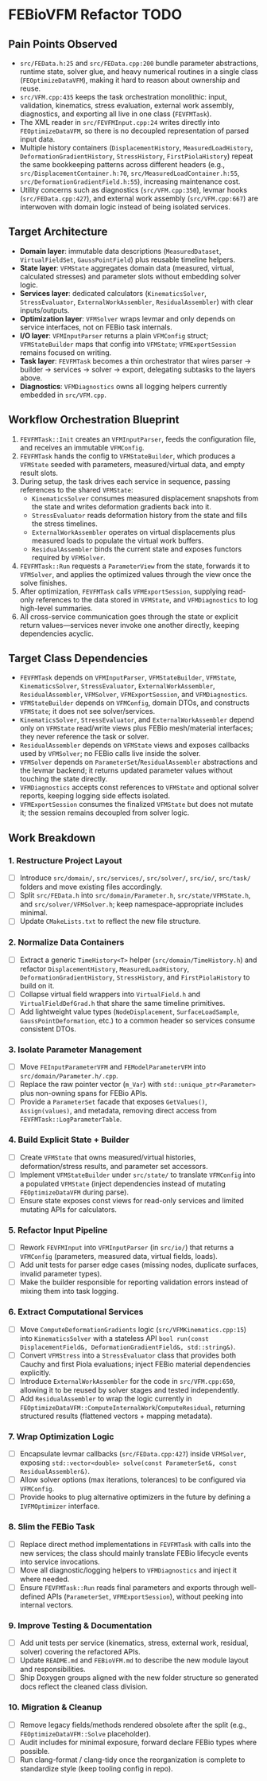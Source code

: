 # FEBioVFM Refactor TODO

## Pain Points Observed
- `src/FEData.h:25` and `src/FEData.cpp:200` bundle parameter abstractions, runtime state, solver glue, and heavy numerical routines in a single class (`FEOptimizeDataVFM`), making it hard to reason about ownership and reuse.
- `src/VFM.cpp:435` keeps the task orchestration monolithic: input, validation, kinematics, stress evaluation, external work assembly, diagnostics, and exporting all live in one class (`FEVFMTask`).
- The XML reader in `src/FEVFMInput.cpp:24` writes directly into `FEOptimizeDataVFM`, so there is no decoupled representation of parsed input data.
- Multiple history containers (`DisplacementHistory`, `MeasuredLoadHistory`, `DeformationGradientHistory`, `StressHistory`, `FirstPiolaHistory`) repeat the same bookkeeping patterns across different headers (e.g., `src/DisplacementContainer.h:70`, `src/MeasuredLoadContainer.h:55`, `src/DeformationGradientField.h:55`), increasing maintenance cost.
- Utility concerns such as diagnostics (`src/VFM.cpp:350`), levmar hooks (`src/FEData.cpp:427`), and external work assembly (`src/VFM.cpp:667`) are interwoven with domain logic instead of being isolated services.

## Target Architecture
- **Domain layer**: immutable data descriptions (`MeasuredDataset`, `VirtualFieldSet`, `GaussPointField`) plus reusable timeline helpers.
- **State layer**: `VFMState` aggregates domain data (measured, virtual, calculated stresses) and parameter slots without embedding solver logic.
- **Services layer**: dedicated calculators (`KinematicsSolver`, `StressEvaluator`, `ExternalWorkAssembler`, `ResidualAssembler`) with clear inputs/outputs.
- **Optimization layer**: `VFMSolver` wraps levmar and only depends on service interfaces, not on FEBio task internals.
- **I/O layer**: `VFMInputParser` returns a plain `VFMConfig` struct; `VFMStateBuilder` maps that config into `VFMState`; `VFMExportSession` remains focused on writing.
- **Task layer**: `FEVFMTask` becomes a thin orchestrator that wires parser → builder → services → solver → export, delegating subtasks to the layers above.
- **Diagnostics**: `VFMDiagnostics` owns all logging helpers currently embedded in `src/VFM.cpp`.

## Workflow Orchestration Blueprint
1. `FEVFMTask::Init` creates an `VFMInputParser`, feeds the configuration file, and receives an immutable `VFMConfig`.
2. `FEVFMTask` hands the config to `VFMStateBuilder`, which produces a `VFMState` seeded with parameters, measured/virtual data, and empty result slots.
3. During setup, the task drives each service in sequence, passing references to the shared `VFMState`:
   - `KinematicsSolver` consumes measured displacement snapshots from the state and writes deformation gradients back into it.
   - `StressEvaluator` reads deformation history from the state and fills the stress timelines.
   - `ExternalWorkAssembler` operates on virtual displacements plus measured loads to populate the virtual work buffers.
   - `ResidualAssembler` binds the current state and exposes functors required by `VFMSolver`.
4. `FEVFMTask::Run` requests a `ParameterView` from the state, forwards it to `VFMSolver`, and applies the optimized values through the view once the solve finishes.
5. After optimization, `FEVFMTask` calls `VFMExportSession`, supplying read-only references to the data stored in `VFMState`, and `VFMDiagnostics` to log high-level summaries.
6. All cross-service communication goes through the state or explicit return values—services never invoke one another directly, keeping dependencies acyclic.

## Target Class Dependencies
- `FEVFMTask` depends on `VFMInputParser`, `VFMStateBuilder`, `VFMState`, `KinematicsSolver`, `StressEvaluator`, `ExternalWorkAssembler`, `ResidualAssembler`, `VFMSolver`, `VFMExportSession`, and `VFMDiagnostics`.
- `VFMStateBuilder` depends on `VFMConfig`, domain DTOs, and constructs `VFMState`; it does not see solver/services.
- `KinematicsSolver`, `StressEvaluator`, and `ExternalWorkAssembler` depend only on `VFMState` read/write views plus FEBio mesh/material interfaces; they never reference the task or solver.
- `ResidualAssembler` depends on `VFMState` views and exposes callbacks used by `VFMSolver`; no FEBio calls live inside the solver.
- `VFMSolver` depends on `ParameterSet`/`ResidualAssembler` abstractions and the levmar backend; it returns updated parameter values without touching the state directly.
- `VFMDiagnostics` accepts const references to `VFMState` and optional solver reports, keeping logging side effects isolated.
- `VFMExportSession` consumes the finalized `VFMState` but does not mutate it; the session remains decoupled from solver logic.

## Work Breakdown

### 1. Restructure Project Layout
- [ ] Introduce `src/domain/`, `src/services/`, `src/solver/`, `src/io/`, `src/task/` folders and move existing files accordingly.
- [ ] Split `src/FEData.h` into `src/domain/Parameter.h`, `src/state/VFMState.h`, and `src/solver/VFMSolver.h`; keep namespace-appropriate includes minimal.
- [ ] Update `CMakeLists.txt` to reflect the new file structure.

### 2. Normalize Data Containers
- [ ] Extract a generic `TimeHistory<T>` helper (`src/domain/TimeHistory.h`) and refactor `DisplacementHistory`, `MeasuredLoadHistory`, `DeformationGradientHistory`, `StressHistory`, and `FirstPiolaHistory` to build on it.
- [ ] Collapse virtual field wrappers into `VirtualField.h` and `VirtualFieldDefGrad.h` that share the same timeline primitives.
- [ ] Add lightweight value types (`NodeDisplacement`, `SurfaceLoadSample`, `GaussPointDeformation`, etc.) to a common header so services consume consistent DTOs.

### 3. Isolate Parameter Management
- [ ] Move `FEInputParameterVFM` and `FEModelParameterVFM` into `src/domain/Parameter.h/.cpp`.
- [ ] Replace the raw pointer vector (`m_Var`) with `std::unique_ptr<Parameter>` plus non-owning spans for FEBio APIs.
- [ ] Provide a `ParameterSet` facade that exposes `GetValues()`, `Assign(values)`, and metadata, removing direct access from `FEVFMTask::LogParameterTable`.

### 4. Build Explicit State + Builder
- [ ] Create `VFMState` that owns measured/virtual histories, deformation/stress results, and parameter set accessors.
- [ ] Implement `VFMStateBuilder` under `src/state/` to translate `VFMConfig` into a populated `VFMState` (inject dependencies instead of mutating `FEOptimizeDataVFM` during parse).
- [ ] Ensure state exposes const views for read-only services and limited mutating APIs for calculators.

### 5. Refactor Input Pipeline
- [ ] Rework `FEVFMInput` into `VFMInputParser` (in `src/io/`) that returns a `VFMConfig` (parameters, measured data, virtual fields, loads).
- [ ] Add unit tests for parser edge cases (missing nodes, duplicate surfaces, invalid parameter types).
- [ ] Make the builder responsible for reporting validation errors instead of mixing them into task logging.

### 6. Extract Computational Services
- [ ] Move `ComputeDeformationGradients` logic (`src/VFMKinematics.cpp:15`) into `KinematicsSolver` with a stateless API `bool run(const DisplacementField&, DeformationGradientField&, std::string&)`.
- [ ] Convert `VFMStress` into a `StressEvaluator` class that provides both Cauchy and first Piola evaluations; inject FEBio material dependencies explicitly.
- [ ] Introduce `ExternalWorkAssembler` for the code in `src/VFM.cpp:650`, allowing it to be reused by solver stages and tested independently.
- [ ] Add `ResidualAssembler` to wrap the logic currently in `FEOptimizeDataVFM::ComputeInternalWork`/`ComputeResidual`, returning structured results (flattened vectors + mapping metadata).

### 7. Wrap Optimization Logic
- [ ] Encapsulate levmar callbacks (`src/FEData.cpp:427`) inside `VFMSolver`, exposing `std::vector<double> solve(const ParameterSet&, const ResidualAssembler&)`.
- [ ] Allow solver options (max iterations, tolerances) to be configured via `VFMConfig`.
- [ ] Provide hooks to plug alternative optimizers in the future by defining a `IVFMOptimizer` interface.

### 8. Slim the FEBio Task
- [ ] Replace direct method implementations in `FEVFMTask` with calls into the new services; the class should mainly translate FEBio lifecycle events into service invocations.
- [ ] Move all diagnostic/logging helpers to `VFMDiagnostics` and inject it where needed.
- [ ] Ensure `FEVFMTask::Run` reads final parameters and exports through well-defined APIs (`ParameterSet`, `VFMExportSession`), without peeking into internal vectors.

### 9. Improve Testing & Documentation
- [ ] Add unit tests per service (kinematics, stress, external work, residual, solver) covering the refactored APIs.
- [ ] Update `README.md` and `FEBioVFM.md` to describe the new module layout and responsibilities.
- [ ] Ship Doxygen groups aligned with the new folder structure so generated docs reflect the cleaned class division.

### 10. Migration & Cleanup
- [ ] Remove legacy fields/methods rendered obsolete after the split (e.g., `FEOptimizeDataVFM::Solve` placeholder).
- [ ] Audit includes for minimal exposure, forward declare FEBio types where possible.
- [ ] Run clang-format / clang-tidy once the reorganization is complete to standardize style (keep tooling config in repo).

